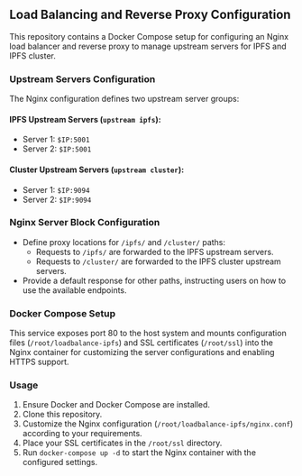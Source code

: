 
## Load Balancing and Reverse Proxy Configuration

This repository contains a Docker Compose setup for configuring an Nginx load balancer and reverse proxy to manage upstream servers for IPFS and IPFS cluster.

### Upstream Servers Configuration

The Nginx configuration defines two upstream server groups:

#### IPFS Upstream Servers (`upstream ipfs`):

- Server 1: `$IP:5001`
- Server 2: `$IP:5001`

#### Cluster Upstream Servers (`upstream cluster`):

- Server 1: `$IP:9094`
- Server 2: `$IP:9094`

### Nginx Server Block Configuration
- Define proxy locations for `/ipfs/` and `/cluster/` paths:
  - Requests to `/ipfs/` are forwarded to the IPFS upstream servers.
  - Requests to `/cluster/` are forwarded to the IPFS cluster upstream servers.
- Provide a default response for other paths, instructing users on how to use the available endpoints.

### Docker Compose Setup
This service exposes port 80 to the host system and mounts configuration files (`/root/loadbalance-ipfs`) and SSL certificates (`/root/ssl`) 
into the Nginx container for customizing the server configurations and enabling HTTPS support.

### Usage
1. Ensure Docker and Docker Compose are installed.
2. Clone this repository.
3. Customize the Nginx configuration (`/root/loadbalance-ipfs/nginx.conf`) according to your requirements.
4. Place your SSL certificates in the `/root/ssl` directory.
5. Run `docker-compose up -d` to start the Nginx container with the configured settings.

